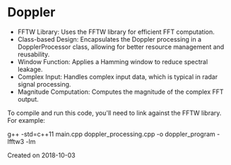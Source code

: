 # Doppler

- FFTW Library: Uses the FFTW library for efficient FFT computation.
- Class-based Design: Encapsulates the Doppler processing in a DopplerProcessor class, allowing for better resource management and reusability.
- Window Function: Applies a Hamming window to reduce spectral leakage.
- Complex Input: Handles complex input data, which is typical in radar signal processing.
- Magnitude Computation: Computes the magnitude of the complex FFT output.

To compile and run this code, you'll need to link against the FFTW library. For example:

g++ -std=c++11 main.cpp doppler_processing.cpp -o doppler_program -lfftw3 -lm

Created on 2018-10-03